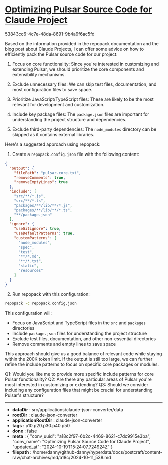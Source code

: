 # [Optimizing Pulsar Source Code for Claude Project](https://claude.ai/chat/a18c2f97-6b2c-4469-8621-c7dc9915e3ba)

53843cc6-4c7e-48da-8691-9b4a9f6ac5fd

 Based on the information provided in the repopack documentation and the blog post about Claude Projects, I can offer some advice on how to efficiently pack the Pulsar source code for our project:

1. Focus on core functionality: Since you're interested in customizing and extending Pulsar, we should prioritize the core components and extensibility mechanisms.

2. Exclude unnecessary files: We can skip test files, documentation, and most configuration files to save space.

3. Prioritize JavaScript/TypeScript files: These are likely to be the most relevant for development and customization.

4. Include key package files: The `package.json` files are important for understanding the project structure and dependencies.

5. Exclude third-party dependencies: The `node_modules` directory can be skipped as it contains external libraries.

Here's a suggested approach using repopack:

1. Create a `repopack.config.json` file with the following content:

```json
{
  "output": {
    "filePath": "pulsar-core.txt",
    "removeComments": true,
    "removeEmptyLines": true
  },
  "include": [
    "src/**/*.js",
    "src/**/*.ts",
    "packages/**/lib/**/*.js",
    "packages/**/lib/**/*.ts",
    "**/package.json"
  ],
  "ignore": {
    "useGitignore": true,
    "useDefaultPatterns": true,
    "customPatterns": [
      "node_modules",
      "spec",
      "test",
      "**/*.md",
      "**/*.txt",
      "static",
      "resources"
    ]
  }
}
```

2. Run repopack with this configuration:

```bash
repopack -c repopack.config.json
```

This configuration will:
- Focus on JavaScript and TypeScript files in the `src` and `packages` directories
- Include `package.json` files for understanding the project structure
- Exclude test files, documentation, and other non-essential directories
- Remove comments and empty lines to save space

This approach should give us a good balance of relevant code while staying within the 200K token limit. If the output is still too large, we can further refine the include patterns to focus on specific core packages or modules.

Q1: Would you like me to provide more specific include patterns for core Pulsar functionality?
Q2: Are there any particular areas of Pulsar you're most interested in customizing or extending?
Q3: Should we consider including any configuration files that might be crucial for understanding Pulsar's structure?

---

* **dataDir** : src/applications/claude-json-converter/data
* **rootDir** : claude-json-converter
* **applicationRootDir** : claude-json-converter
* **tags** : p10.p20.p30.p40.p50
* **done** : false
* **meta** : {
  "conv_uuid": "a18c2f97-6b2c-4469-8621-c7dc9915e3ba",
  "conv_name": "Optimizing Pulsar Source Code for Claude Project",
  "updated_at": "2024-10-19T15:24:07.724924Z"
}
* **filepath** : /home/danny/github-danny/hyperdata/docs/postcraft/content-raw/chat-archives/md/a18c/2024-10-11_538.md